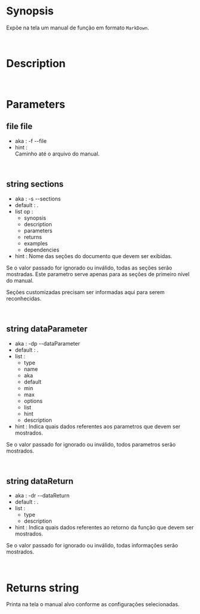 # Synopsis

Expõe na tela um manual de função em formato `MarkDown`.



&nbsp;

# Description




&nbsp;
    
# Parameters

## file file

- aka       : -f --file
- hint      :  
  Caminho até o arquivo do manual.


&nbsp;

## string sections

- aka       : -s --sections
- default   : .
- list op   :
  - synopsis
  - description
  - parameters
  - returns
  - examples
  - dependencies
- hint      :
  Nome das seções do documento que devem ser exibidas.

Se o valor passado for ignorado ou inválido, todas as seções serão mostradas.
Este parametro serve apenas para as seções de primeiro nível do manual.

Seções customizadas precisam ser informadas aqui para serem reconhecidas.


&nbsp;

## string dataParameter

- aka       : -dp --dataParameter
- default   : .
- list      :
  - type
  - name
  - aka
  - default
  - min
  - max
  - options
  - list
  - hint
  - description
- hint      :
  Indica quais dados referentes aos parametros que devem ser mostrados.

Se o valor passado for ignorado ou inválido, todos parametros serão mostrados.


&nbsp;

## string dataReturn

- aka       : -dr --dataReturn
- default   : .
- list      : 
  - type
  - description
- hint      :
  Indica quais dados referentes ao retorno da função que devem ser mostrados.

Se o valor passado for ignorado ou inválido, todas informações serão mostrados.



&nbsp;

# Returns string

Printa na tela o manual alvo conforme as configurações selecionadas.